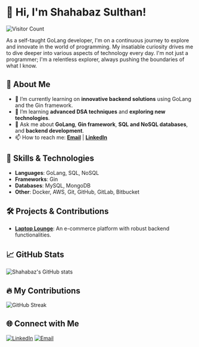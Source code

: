 # 👋 Hi, I'm Shahabaz Sulthan!

![Visitor Count](https://komarev.com/ghpvc/?username=ShahabazSulthan&color=blue&style=flat)

As a self-taught GoLang developer, I'm on a continuous journey to explore and innovate in the world of programming. My insatiable curiosity drives me to dive deeper into various aspects of technology every day. I'm not just a programmer; I'm a relentless explorer, always pushing the boundaries of what I know.

## 🚀 About Me

- 🔭 I’m currently learning on **innovative backend solutions** using GoLang and the Gin framework.
- 🌱 I’m learning **advanced DSA techniques** and **exploring new technologies**.
- 💬 Ask me about **GoLang**, **Gin framework**, **SQL and NoSQL databases**, and **backend development**.
- 📫 How to reach me: **[Email](shahabazsulthan4@gmail.com)** | **[LinkedIn]([https://www.linkedin.com/in/shahabaz-sulthan/](https://www.linkedin.com/in/shahabaz-sulthan-a256252b3/))**

## 🌟 Skills & Technologies

- **Languages**: GoLang, SQL, NoSQL
- **Frameworks**: Gin
- **Databases**: MySQL, MongoDB
- **Other**: Docker, AWS, Git, GitHub, GitLab, Bitbucket

## 🛠️ Projects & Contributions

- **[Laptop Lounge](https://laptoplounge.shahabazsulthan.cloud)**: An e-commerce platform with robust backend functionalities.

## 📈 GitHub Stats

![Shahabaz's GitHub stats](https://github-readme-stats.vercel.app/api?username=ShahabazSulthan&show_icons=true&theme=radical)

## 🔥 My Contributions

![GitHub Streak](https://github-readme-streak-stats.herokuapp.com/?user=ShahabazSulthan&theme=radical)

## 🌐 Connect with Me

[![LinkedIn](https://img.shields.io/badge/LinkedIn-Connect-blue?style=for-the-badge&logo=linkedin)](https://www.linkedin.com/in/shahabaz-sulthan-a256252b3/)
[![Email](https://img.shields.io/badge/Email-Contact-red?style=for-the-badge&logo=gmail)](mailto:your-shahabazsulthan4@gmail.com)



